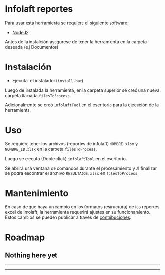 # Infolaft reportes
Para usar esta herramienta se requiere el siguiente software:
 - [NodeJS](https://nodejs.org/es)

Antes de la instalción asegurese de tener la herramienta en la carpeta deseada (e.j Documentos)
# Instalación
- Ejecutar el instalador (```install.bat```)

Luego de instalada la herramienta, en la carpeta superior se creó una nueva carpeta llamada ```filesToProcess```.

Adicionalmente se creó ```infolaftTool``` en el escritorio para la ejecución de la herramienta.
# Uso
Se requiere tener los archivos (reportes de infolaft) ```NOMBRE.xlsx``` y ```NOMBRE_ID.xlsx``` en la carpeta ```filesToProcess```.

Luego se ejecuta (Doble click) ```infolaftTool``` en el escritorio.

Se abrirá una ventana de comandos durante el procesamiento y al finalizar se podrá encontrar el archivo ```RESULTADOS.xlsx``` en ```filesToProcess```.

# Mantenimiento
En caso de que haya un cambio en los formatos (estructura) de los reportes excel de infolaft, la herramienta requerirá ajustes en su funcionamiento. Estos cambios se pueden publicar a traves de [contribuciones](https://github.com/JoseBS/infolaft-processor/pulls).

# Roadmap
Nothing here yet
-----------------------------
-----------------------------
-----------------------------
